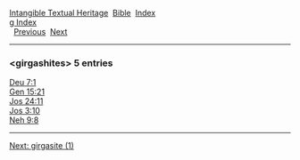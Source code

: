 [Intangible Textual Heritage](../../index)  [Bible](../index) 
[Index](index)   
[g Index](_g_)  
  [Previous](c04770)  [Next](c04772) 

------------------------------------------------------------------------

### &lt;girgashites&gt; 5 entries

[Deu 7:1](../kjv/deu007.htm#001)  
[Gen 15:21](../kjv/gen015.htm#021)  
[Jos 24:11](../kjv/jos024.htm#011)  
[Jos 3:10](../kjv/jos003.htm#010)  
[Neh 9:8](../kjv/neh009.htm#008)  

------------------------------------------------------------------------

[Next: girgasite (1)](c04772)
